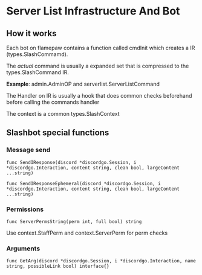 # Server List Infrastructure And Bot

## How it works

Each bot on flamepaw contains a function called cmdInit which creates a IR (types.SlashCommamd). 

The *actual* command is usually a expanded set that is compressed to the types.SlashCommand IR.

**Example**: admin.AdminOP and serverlist.ServerListCommand

The Handler on IR is usually a hook that does common checks beforehand before calling the commands handler

The context is a common types.SlashContext

## Slashbot special functions

### Message send

``func SendIResponse(discord *discordgo.Session, i *discordgo.Interaction, content string, clean bool, largeContent ...string) ``

``func SendIResponseEphemeral(discord *discordgo.Session, i *discordgo.Interaction, content string, clean bool, largeContent ...string)``

### Permissions

``func ServerPermsString(perm int, full bool) string``

Use context.StaffPerm and context.ServerPerm for perm checks

### Arguments

``func GetArg(discord *discordgo.Session, i *discordgo.Interaction, name string, possibleLink bool) interface{}``
